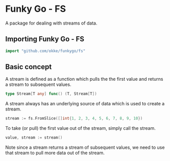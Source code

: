 # Funky Go - FS

A package for dealing with streams of data.

## Importing Funky Go - FS

```go
import "github.com/okke/funkygo/fs"
```

## Basic concept

A stream is defined as a function which pulls the the first value and returns a stream to subsequent values.

```go
type Stream[T any] func() (T, Stream[T])
```

A stream always has an underlying source of data which is used to create a stream.

```go
stream := fs.FromSlice([]int{1, 2, 3, 4, 5, 6, 7, 8, 9, 10})
```

To take (or pull) the first value out of the stream, simply call the stream.

```go
value, stream := stream()
```

Note since a stream returns a stream of subsequent values, we need to use that stream to pull more data out of the stream.
